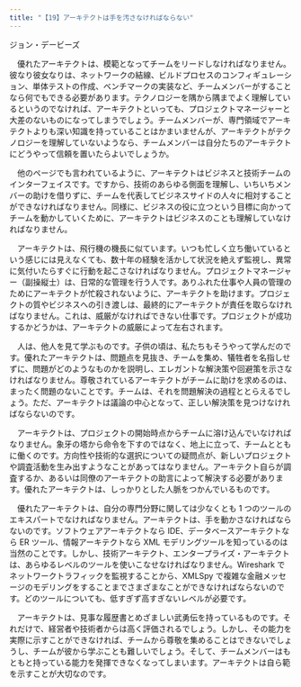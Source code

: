 ```yaml
---
title: "【19】アーキテクトは手を汚さなければならない"
---
```



ジョン・デービーズ


　優れたアーキテクトは、模範となってチームをリードしなければなりません。彼なり彼女なりは、ネットワークの結線、ビルドプロセスのコンフィギュレーション、単体テストの作成、ベンチマークの実装など、チームメンバーがすることなら何でもできる必要があります。テクノロジーを隅から隅までよく理解しているというのでなければ、アーキテクトといっても、プロジェクトマネージャーと大差のないものになってしまうでしょう。チームメンバーが、専門領域でアーキテクトよりも深い知識を持っていることはかまいませんが、アーキテクトがテクノロジーを理解していないようなら、チームメンバーは自分たちのアーキテクトにどうやって信頼を置いたらよいでしょうか。

　他のページでも言われているように、アーキテクトはビジネスと技術チームのインターフェイスです。ですから、技術のあらゆる側面を理解し、いちいちメンバーの助けを借りずに、チームを代表してビジネスサイドの人々に相対することができなければなりません。同様に、ビジネスの役に立つという目標に向かってチームを動かしていくために、アーキテクトはビジネスのことも理解していなければなりません。

　アーキテクトは、飛行機の機長に似ています。いつも忙しく立ち働いているという感じには見えなくても、数十年の経験を活かして状況を絶えず監視し、異常に気付いたらすぐに行動を起こさなければなりません。プロジェクトマネージャー（副操縦士）は、日常的な管理を行う人です。ありふれた仕事や人員の管理のためにアーキテクトが忙殺されないように、アーキテクトを助けます。プロジェクトの質やビジネスへの引き渡しは、最終的にアーキテクトが責任を取らなければなりません。これは、威厳がなければできない仕事です。プロジェクトが成功するかどうかは、アーキテクトの威厳によって左右されます。

　人は、他人を見て学ぶものです。子供の頃は、私たちもそうやって学んだのです。優れたアーキテクトは、問題点を見抜き、チームを集め、犠牲者を名指しせずに、問題がどのようなものかを説明し、エレガントな解決策や回避策を示さなければなりません。尊敬されているアーキテクトがチームに助けを求めるのは、まったく問題のないことです。チームは、それを問題解決の過程ととらえるでしょう。ただ、アーキテクトは議論の中心となって、正しい解決策を見つけなければならないのです。

　アーキテクトは、プロジェクトの開始時点からチームに溶け込んでいなければなりません。象牙の塔から命令を下すのではなく、地上に立って、チームとともに働くのです。方向性や技術的な選択についての疑問点が、新しいプロジェクトや調査活動を生み出すようなことがあってはなりません。アーキテクト自らが調査するか、あるいは同僚のアーキテクトの助言によって解決する必要があります。優れたアーキテクトは、しっかりとした人脈をつかんでいるものです。

　優れたアーキテクトは、自分の専門分野に関しては少なくとも 1 つのツールのエキスパートでなければなりません。アーキテクトは、手を動かさなければならないのです。ソフトウェアアーキテクトなら IDE、データベースアーキテクトなら ER ツール、情報アーキテクトなら XML モデリングツールを知っているのは当然のことです。しかし、技術アーキテクト、エンタープライズ・アーキテクトは、あらゆるレベルのツールを使いこなせなければなりません。Wireshark でネットワークトラフィックを監視することから、XMLSpy で複雑な金融メッセージのモデリングをすることまでさまざまなことができなければならないのです。どのツールについても、低すぎず高すぎないレベルが必要です。

　アーキテクトは、見事な履歴書とめざましい武勇伝を持っているものです。それだけで、経営者や技術者からは高く評価されるでしょう。しかし、その能力を実際に示すことができなければ、チームから尊敬を集めることはできないでしょうし、チームが彼から学ぶことも難しいでしょう。そして、チームメンバーはもともと持っている能力を発揮できなくなってしまいます。アーキテクトは自ら範を示すことが大切なのです。
